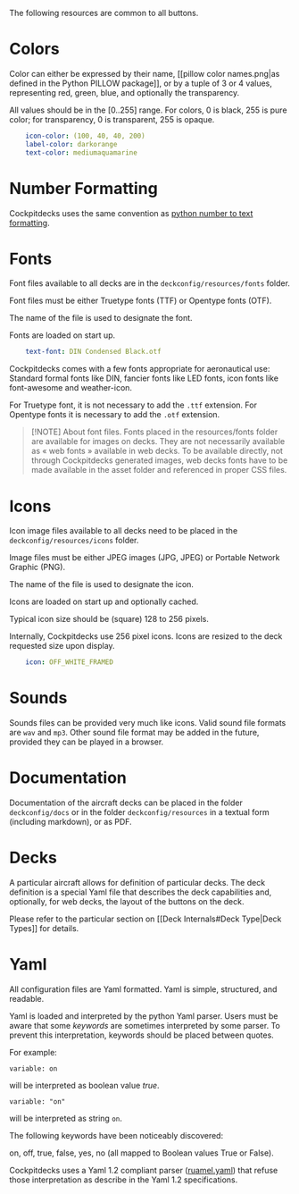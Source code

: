 The following resources are common to all buttons.

# Colors

Color can either be expressed by their name, [[pillow color names.png|as defined in the Python PILLOW package]], or by a tuple of 3 or 4 values, representing red, green, blue, and optionally the transparency.

All values should be in the [0..255] range. For colors, 0 is black, 255 is pure color; for transparency, 0 is transparent, 255 is opaque.

```yaml
    icon-color: (100, 40, 40, 200)
    label-color: darkorange
    text-color: mediumaquamarine
```

# Number Formatting

Cockpitdecks uses the same convention as [python number to text formatting](https://docs.python.org/3/library/string.html#format-examples).

# Fonts

Font files available to all decks are in the `deckconfig/resources/fonts` folder.

Font files must be either Truetype fonts (TTF) or Opentype fonts (OTF).

The name of the file is used to designate the font.

Fonts are loaded on start up.

```yaml
	text-font: DIN Condensed Black.otf
```

Cockpitdecks comes with a few fonts appropriate for aeronautical use: Standard formal fonts like DIN, fancier fonts like LED fonts, icon fonts like font-awesome and weather-icon.

For Truetype font, it is not necessary to add the `.ttf` extension. For Opentype fonts it is necessary to add the `.otf` extension.

> [!NOTE] About font files.
> Fonts placed in the resources/fonts folder are available for images on decks. They are not necessarily available as « web fonts » available in web decks.
> To be available directly, not through Cockpitdecks generated images, web decks fonts have to be made available in the asset folder and referenced in proper CSS files.

# Icons

Icon image files available to all decks need to be placed in the `deckconfig/resources/icons` folder.

Image files must be either JPEG images (JPG, JPEG) or Portable Network Graphic (PNG).

The name of the file is used to designate the icon.

Icons are loaded on start up and optionally cached.

Typical icon size should be (square) 128 to 256 pixels.

Internally, Cockpitdecks use 256 pixel icons. Icons are resized to the deck requested size upon display.

```yaml
	icon: OFF_WHITE_FRAMED
```

# Sounds

Sounds files can be provided very much like icons. Valid sound file formats are `wav` and `mp3`. Other sound file format may be added in the future, provided they can be played in a browser.

# Documentation

Documentation of the aircraft decks can be placed in the folder `deckconfig/docs` or in the folder  `deckconfig/resources` in a textual form (including markdown), or as PDF.

# Decks

A particular aircraft allows for definition of particular decks. The deck definition is a special Yaml file that describes the deck capabilities and, optionally, for web decks, the layout of the buttons on the deck.

Please refer to the particular section on [[Deck Internals#Deck Type|Deck Types]] for details.

# Yaml

All configuration files are Yaml formatted. Yaml is simple, structured, and readable.

Yaml is loaded and interpreted by the python Yaml parser. Users must be aware that some *keywords* are sometimes interpreted by some parser. To prevent this interpretation, keywords should be placed between quotes.

For example:

`variable: on`

will be interpreted as boolean value *true*.

`variable: "on"`

will be interpreted as string `on`.

The following keywords have been noticeably discovered:

on, off, true, false, yes, no (all mapped to Boolean values True or False).

Cockpitdecks uses a Yaml 1.2 compliant parser ([ruamel.yaml](https://sourceforge.net/projects/ruamel-yaml/)) that refuse those interpretation as describe in the Yaml 1.2 specifications.
